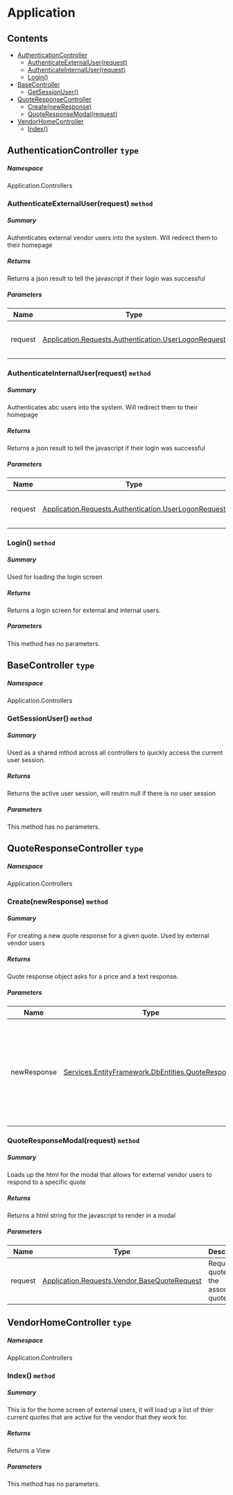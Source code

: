 <a name='assembly'></a>
# Application

## Contents

- [AuthenticationController](#T-Application-Controllers-AuthenticationController 'Application.Controllers.AuthenticationController')
  - [AuthenticateExternalUser(request)](#M-Application-Controllers-AuthenticationController-AuthenticateExternalUser-Application-Requests-Authentication-UserLogonRequest- 'Application.Controllers.AuthenticationController.AuthenticateExternalUser(Application.Requests.Authentication.UserLogonRequest)')
  - [AuthenticateInternalUser(request)](#M-Application-Controllers-AuthenticationController-AuthenticateInternalUser-Application-Requests-Authentication-UserLogonRequest- 'Application.Controllers.AuthenticationController.AuthenticateInternalUser(Application.Requests.Authentication.UserLogonRequest)')
  - [Login()](#M-Application-Controllers-AuthenticationController-Login 'Application.Controllers.AuthenticationController.Login')
- [BaseController](#T-Application-Controllers-BaseController 'Application.Controllers.BaseController')
  - [GetSessionUser()](#M-Application-Controllers-BaseController-GetSessionUser 'Application.Controllers.BaseController.GetSessionUser')
- [QuoteResponseController](#T-Application-Controllers-QuoteResponseController 'Application.Controllers.QuoteResponseController')
  - [Create(newResponse)](#M-Application-Controllers-QuoteResponseController-Create-Services-EntityFramework-DbEntities-QuoteResponse- 'Application.Controllers.QuoteResponseController.Create(Services.EntityFramework.DbEntities.QuoteResponse)')
  - [QuoteResponseModal(request)](#M-Application-Controllers-QuoteResponseController-QuoteResponseModal-Application-Requests-Vendor-BaseQuoteRequest- 'Application.Controllers.QuoteResponseController.QuoteResponseModal(Application.Requests.Vendor.BaseQuoteRequest)')
- [VendorHomeController](#T-Application-Controllers-VendorHomeController 'Application.Controllers.VendorHomeController')
  - [Index()](#M-Application-Controllers-VendorHomeController-Index 'Application.Controllers.VendorHomeController.Index')

<a name='T-Application-Controllers-AuthenticationController'></a>
## AuthenticationController `type`

##### Namespace

Application.Controllers

<a name='M-Application-Controllers-AuthenticationController-AuthenticateExternalUser-Application-Requests-Authentication-UserLogonRequest-'></a>
### AuthenticateExternalUser(request) `method`

##### Summary

Authenticates external vendor users into the system. Will redirect them to their homepage

##### Returns

Returns a json result to tell the javascript if their login was successful

##### Parameters

| Name | Type | Description |
| ---- | ---- | ----------- |
| request | [Application.Requests.Authentication.UserLogonRequest](#T-Application-Requests-Authentication-UserLogonRequest 'Application.Requests.Authentication.UserLogonRequest') | Request asks for their email address |

<a name='M-Application-Controllers-AuthenticationController-AuthenticateInternalUser-Application-Requests-Authentication-UserLogonRequest-'></a>
### AuthenticateInternalUser(request) `method`

##### Summary

Authenticates abc users into the system. Will redirect them to their homepage

##### Returns

Returns a json result to tell the javascript if their login was successful

##### Parameters

| Name | Type | Description |
| ---- | ---- | ----------- |
| request | [Application.Requests.Authentication.UserLogonRequest](#T-Application-Requests-Authentication-UserLogonRequest 'Application.Requests.Authentication.UserLogonRequest') | Request asks for their email address |

<a name='M-Application-Controllers-AuthenticationController-Login'></a>
### Login() `method`

##### Summary

Used for loading the login screen

##### Returns

Returns a login screen for external and internal users.

##### Parameters

This method has no parameters.

<a name='T-Application-Controllers-BaseController'></a>
## BaseController `type`

##### Namespace

Application.Controllers

<a name='M-Application-Controllers-BaseController-GetSessionUser'></a>
### GetSessionUser() `method`

##### Summary

Used as a shared mthod across all controllers to quickly access the 
current user session.

##### Returns

Returns the active user session, will reutrn null if there is no user session

##### Parameters

This method has no parameters.

<a name='T-Application-Controllers-QuoteResponseController'></a>
## QuoteResponseController `type`

##### Namespace

Application.Controllers

<a name='M-Application-Controllers-QuoteResponseController-Create-Services-EntityFramework-DbEntities-QuoteResponse-'></a>
### Create(newResponse) `method`

##### Summary

For creating a new quote response for a given quote. Used by external vendor users

##### Returns

Quote response object asks for a price and a text response.

##### Parameters

| Name | Type | Description |
| ---- | ---- | ----------- |
| newResponse | [Services.EntityFramework.DbEntities.QuoteResponse](#T-Services-EntityFramework-DbEntities-QuoteResponse 'Services.EntityFramework.DbEntities.QuoteResponse') | Wull respond with a json object for the javascript to determine if the request has been completed |

<a name='M-Application-Controllers-QuoteResponseController-QuoteResponseModal-Application-Requests-Vendor-BaseQuoteRequest-'></a>
### QuoteResponseModal(request) `method`

##### Summary

Loads up the html for the modal that allows for external vendor users
to respond to a specific quote

##### Returns

Returns a html string for the javascript to render in a modal

##### Parameters

| Name | Type | Description |
| ---- | ---- | ----------- |
| request | [Application.Requests.Vendor.BaseQuoteRequest](#T-Application-Requests-Vendor-BaseQuoteRequest 'Application.Requests.Vendor.BaseQuoteRequest') | Requests a quote id fot the associated quote |

<a name='T-Application-Controllers-VendorHomeController'></a>
## VendorHomeController `type`

##### Namespace

Application.Controllers

<a name='M-Application-Controllers-VendorHomeController-Index'></a>
### Index() `method`

##### Summary

This is for the home screen of external users, it will load up a list of thier current
quotes that are active for the vendor that they work for.

##### Returns

Returns a View

##### Parameters

This method has no parameters.
